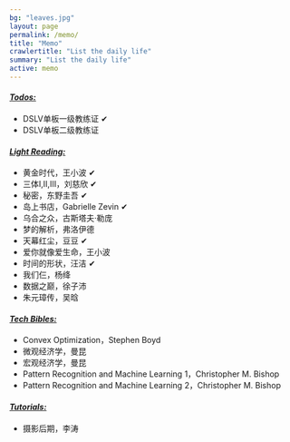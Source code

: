 ```yaml
---
bg: "leaves.jpg"
layout: page
permalink: /memo/
title: "Memo"
crawlertitle: "List the daily life"
summary: "List the daily life"
active: memo
---
```


<h4><i><u>Todos:</u></i></h4>
<ul>
  <li>DSLV单板一级教练证 &#10004;</li>
  <li>DSLV单板二级教练证</li>
</ul>

<p></p>
<h4><i><u>Light Reading:</u></i></h4>
<ul>
  <li>黄金时代，王小波 &#10004; </li>
	<li>三体Ⅰ,Ⅱ,Ⅲ，刘慈欣 &#10004; </li>
  <li>秘密，东野圭吾 &#10004; </li>
  <li>岛上书店，Gabrielle Zevin &#10004; </li>
  <li>乌合之众，古斯塔夫·勒庞 </li>
  <li>梦的解析，弗洛伊德</li>
  <li>天幕红尘，豆豆 &#10004; </li>
  <li>爱你就像爱生命，王小波</li>
  <li>时间的形状，汪洁 &#10004; </li>
  <li>我们仨，杨绛</li>
  <li>数据之巅，徐子沛</li>
  <li>朱元璋传，吴晗</li>
</ul>

<p></p>
<h4><i><u>Tech Bibles:</u></i></h4>
<ul>
  <li>Convex Optimization，Stephen Boyd </li>
  <li>微观经济学，曼昆</li>
  <li>宏观经济学，曼昆</li>
  <li>Pattern Recognition and Machine Learning 1，Christopher M. Bishop</li>
  <li>Pattern Recognition and Machine Learning 2，Christopher M. Bishop</li>
</ul>

<p></p>
<h4><i><u>Tutorials:</u></i></h4>
<ul>
	<li>摄影后期，李涛</li>
</ul>